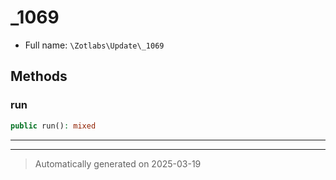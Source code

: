
# _1069





* Full name: `\Zotlabs\Update\_1069`




## Methods


### run



```php
public run(): mixed
```












***


***
> Automatically generated on 2025-03-19
